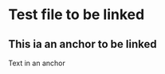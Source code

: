 # Test file to be linked

<a name="anchor"></a>
## This ia an anchor to be linked

Text in an anchor
